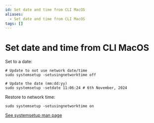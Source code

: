 ```yaml
---
id: Set date and time from CLI MacOS
aliases:
  - Set date and time from CLI MacOS
tags: []
---
```


# Set date and time from CLI MacOS

Set to a date:
```shell
# Update to not use network date/time
sudo systemsetup -setusingnetworktime off

# Update the date (mm:dd:yy)
sudo systemsetup -setdate 11:06:24 # 6th November, 2024
```

Restore to network time:
```shell
sudo systemsetup -setusingnetworktime on
```

[See systemsetup man page](https://ss64.com/mac/systemsetup.html)

